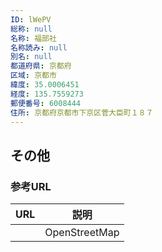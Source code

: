```yaml
---
ID: lWePV
総称: null
名称: 福部社
名称読み: null
別名: null
都道府県: 京都府
区域: 京都市
緯度: 35.0006451
経度: 135.7559273
郵便番号: 6008444
住所: 京都府京都市下京区菅大臣町１８７
---
```


## その他

### 参考URL

| URL | 説明          |
| --- | ------------- |
|     | OpenStreetMap |
